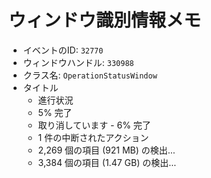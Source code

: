 # ウィンドウ識別情報メモ

- イベントのID: `32770`
- ウィンドウハンドル: `330988`
- クラス名: `OperationStatusWindow`
- タイトル
	- 進行状況
	- 5% 完了
	- 取り消しています - 6% 完了
	- 1 件の中断されたアクション
	- 2,269 個の項目 (921 MB) の検出...
	- 3,384 個の項目 (1.47 GB) の検出...

